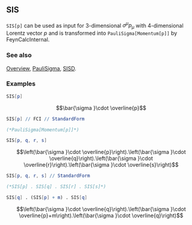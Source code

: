 ## SIS

`SIS[p]` can be used as input for $3$-dimensional $\sigma^{\mu } p_{\mu }$ with 4-dimensional Lorentz vector $p$ and is transformed into `PauliSigma[Momentum[p]]` by FeynCalcInternal.

### See also

[Overview](Extra/FeynCalc.md), [PauliSigma](PauliSigma.md), [SISD](SISD.md).

### Examples

```mathematica
SIS[p]
```

$$\bar{\sigma }\cdot \overline{p}$$

```mathematica
SIS[p] // FCI // StandardForm

(*PauliSigma[Momentum[p]]*)
```

```mathematica
SIS[p, q, r, s]
```

$$\left(\bar{\sigma }\cdot \overline{p}\right).\left(\bar{\sigma }\cdot \overline{q}\right).\left(\bar{\sigma }\cdot \overline{r}\right).\left(\bar{\sigma }\cdot \overline{s}\right)$$

```mathematica
SIS[p, q, r, s] // StandardForm

(*SIS[p] . SIS[q] . SIS[r] . SIS[s]*)
```

```mathematica
SIS[q] . (SIS[p] + m) . SIS[q]
```

$$\left(\bar{\sigma }\cdot \overline{q}\right).\left(\bar{\sigma }\cdot \overline{p}+m\right).\left(\bar{\sigma }\cdot \overline{q}\right)$$